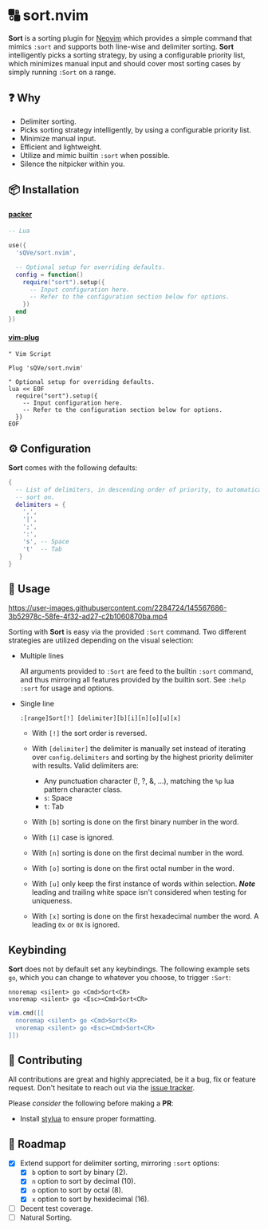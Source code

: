 # 🔠 sort.nvim

**Sort** is a sorting plugin for [Neovim](https://neovim.io) which provides a simple command that mimics `:sort` and supports both line-wise and delimiter sorting. **Sort** intelligently picks a sorting strategy, by using a configurable priority list, which minimizes manual input and should cover most sorting cases by simply running `:Sort` on a range.

## ❓ Why

- Delimiter sorting.
- Picks sorting strategy intelligently, by using a configurable priority list.
- Minimize manual input.
- Efficient and lightweight.
- Utilize and mimic builtin `:sort` when possible.
- Silence the nitpicker within you.

## 📦 Installation

#### [packer](https://github.com/wbthomason/packer.nvim)

```lua
-- Lua

use({
  'sQVe/sort.nvim',

  -- Optional setup for overriding defaults.
  config = function()
    require("sort").setup({
      -- Input configuration here.
      -- Refer to the configuration section below for options.
    })
  end
})
```

#### [vim-plug](https://github.com/junegunn/vim-plug)

```vim
" Vim Script

Plug 'sQVe/sort.nvim'

" Optional setup for overriding defaults.
lua << EOF
  require("sort").setup({
    -- Input configuration here.
    -- Refer to the configuration section below for options.
  })
EOF
```

## ⚙ Configuration

**Sort** comes with the following defaults:

```lua
{
  -- List of delimiters, in descending order of priority, to automatically
  -- sort on.
  delimiters = {
    ',',
    '|',
    ';',
    ':',
    's', -- Space
    't'  -- Tab
   }
}
```

## 📗 Usage

https://user-images.githubusercontent.com/2284724/145567686-3b52978c-58fe-4f32-ad27-c2b1060870ba.mp4

Sorting with **Sort** is easy via the provided `:Sort` command. Two different strategies are utilized depending on the visual selection:

- Multiple lines

  All arguments provided to `:Sort` are feed to the builtin `:sort` command, and thus mirroring all features provided by the builtin sort. See `:help :sort` for usage and options.

- Single line

  ```
  :[range]Sort[!] [delimiter][b][i][n][o][u][x]
  ```

  - With `[!]` the sort order is reversed.

  - With `[delimiter]` the delimiter is manually set instead of iterating over `config.delimiters` and sorting by the highest priority delimiter with results. Valid delimiters are:

    - Any punctuation character (!, ?, &, ...), matching the `%p` lua pattern character class.
    - `s`: Space
    - `t`: Tab

  - With `[b]` sorting is done on the first binary number in the word.

  - With `[i]` case is ignored.

  - With `[n]` sorting is done on the first decimal number in the word.

  - With `[o]` sorting is done on the first octal number in the word.

  - With `[u]` only keep the first instance of words within selection.
    **_Note_** leading and trailing white space isn't considered when testing for uniqueness.

  - With `[x]` sorting is done on the first hexadecimal number the word. A leading `0x` or `0X` is ignored.

## Keybinding

**Sort** does not by default set any keybindings. The following example sets `go`, which you can change to whatever you choose, to trigger `:Sort`:

```vim
nnoremap <silent> go <Cmd>Sort<CR>
vnoremap <silent> go <Esc><Cmd>Sort<CR>
```

```lua
vim.cmd([[
  nnoremap <silent> go <Cmd>Sort<CR>
  vnoremap <silent> go <Esc><Cmd>Sort<CR>
]])
```

## 🤝 Contributing

All contributions are great and highly appreciated, be it a bug, fix or feature request. Don't hesitate to reach out via the [issue tracker](https://github.com/sQVe/sort.nvim/issues).

Please _consider_ the following before making a **PR**:

- Install [stylua](https://github.com/johnnymorganz/stylua) to ensure proper formatting.

## 🏁 Roadmap

- [x] Extend support for delimiter sorting, mirroring `:sort` options:
  - [x] `b` option to sort by binary (2).
  - [x] `n` option to sort by decimal (10).
  - [x] `o` option to sort by octal (8).
  - [x] `x` option to sort by hexidecimal (16).
- [ ] Decent test coverage.
- [ ] Natural Sorting.
